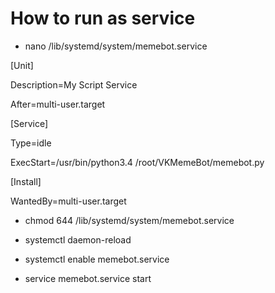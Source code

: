 # How to run as service

- nano /lib/systemd/system/memebot.service

[Unit]

Description=My Script Service

After=multi-user.target


[Service]

Type=idle

ExecStart=/usr/bin/python3.4 /root/VKMemeBot/memebot.py


[Install]

WantedBy=multi-user.target

- chmod 644 /lib/systemd/system/memebot.service

- systemctl daemon-reload

- systemctl enable memebot.service

- service memebot.service start